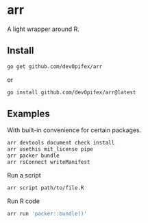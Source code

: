 # arr

A light wrapper around R.

## Install

```bash
go get github.com/devOpifex/arr
```

or

```bash
go install github.com/devOpifex/arr@latest
```

## Examples

With built-in convenience for certain packages.

```bash
arr devtools document check install
arr usethis mit_license pipe
arr packer bundle
arr rsConnect writeManifest
```

Run a script

```bash
arr script path/to/file.R
```

Run R code

```bash
arr run 'packer::bundle()'
```